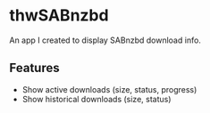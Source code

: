 # thwSABnzbd
An app I created to display SABnzbd download info.

## Features
- Show active downloads (size, status, progress)
- Show historical downloads (size, status)
